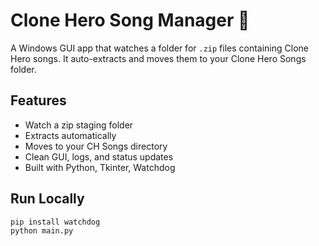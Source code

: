 # Clone Hero Song Manager 🎸

A Windows GUI app that watches a folder for `.zip` files containing Clone Hero songs. It auto-extracts and moves them to your Clone Hero Songs folder.

## Features
- Watch a zip staging folder
- Extracts automatically
- Moves to your CH Songs directory
- Clean GUI, logs, and status updates
- Built with Python, Tkinter, Watchdog

## Run Locally
```bash
pip install watchdog
python main.py


